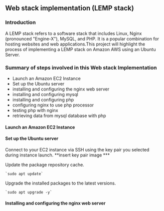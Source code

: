 ## Web stack implementation (LEMP stack)
### Introduction
A LEMP stack refers to a software stack that includes Linux, Nginx (pronounced "Engine-X"), MySQL, and PHP. It is a popular combination for hosting websites and web applications.This project will highlight the process of implementing a LEMP stack on Amazon AWS using an Ubuntu Server.
### Summary of steps involved in this Web stack Implementation
- Launch an Amazon EC2 Instance
- Set up the Ubuntu server
- installing and configuring  the nginx web server
- installing and configuring mysql
- installing and configuring php
- configuring nginx to use php processor
- testing php with nginx
- retrieving data from mysql database with php
#### Launch an Amazon EC2 Instance

#### Set up the Ubuntu server
Connect to your EC2 instance via SSH using the key pair you selected during instance launch.
**insert key pair image ***

Update the package repository cache.

    `sudo apt update`
    
Upgrade the installed packages to the latest versions.

    `sudo apt upgrade -y`

#### Installing and configuring  the nginx web server
